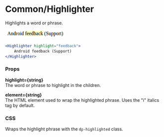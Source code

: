 Common/Highlighter
==================
Highlights a word or phrase.

![Highlighter example](../../assets/images/highlighter-1.png)

```jsx
<Highlighter highlight="feedback">
    Android feedback (Support)
</Highlighter>
```

### Props

**highlight={string}**  
The word or phrase to highlight in the children.

**element={string}**  
The HTML element used to wrap the highlighted phrase. Uses the "i" italics tag by default.

### CSS
Wraps the highlight phrase with the `dp-highlighted` class.
